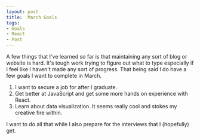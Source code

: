```yaml
---
layout: post
title:  March Goals
tags:
- Goals
- React
- Post
---
```


A few things that I've learned so far is that maintaining any sort of blog or website is hard. 
It's tough work trying to figure out what to type especially if I feel like I haven't made any sort of progress.
That being said I do have a few goals I want to complete in March.

  1. I want to secure a job for after I graduate.
  2. Get better at JavaScript and get some more hands on experience with React.
  3. Learn about data visualization. It seems really cool and stokes my creative fire within.
  
I want to do all that while I also prepare for the interviews that I (hopefully) get.
